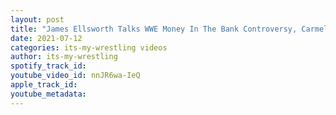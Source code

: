 ```yaml
---
layout: post
title: "James Ellsworth Talks WWE Money In The Bank Controversy, Carmella, Jon Moxley & More"
date: 2021-07-12
categories: its-my-wrestling videos
author: its-my-wrestling
spotify_track_id: 
youtube_video_id: nnJR6wa-IeQ
apple_track_id: 
youtube_metadata: 
---
```


